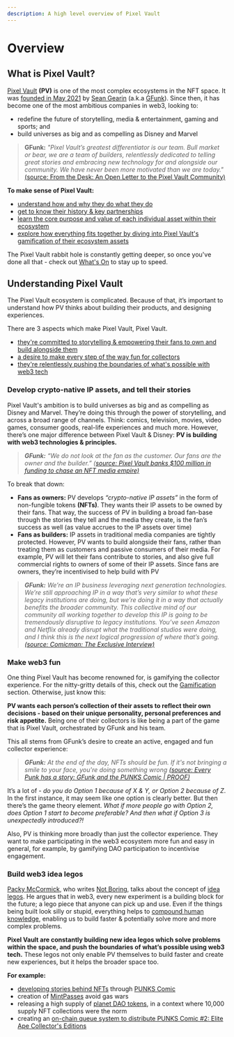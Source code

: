 ```yaml
---
description: A high level overview of Pixel Vault
---
```


# Overview

## What is Pixel Vault?

[Pixel Vault](https://pixelvault.com/) **(PV)** is one of the most complex ecosystems in the NFT space. It was [founded in May 2021](history/pv-origins.md) by [Sean Gearin](https://www.linkedin.com/in/seangearin/) (a.k.a [GFunk](https://twitter.com/Gfunkera86)). Since then, it has become one of the most ambitious companies in web3, looking to:

* redefine the future of storytelling, media & entertainment, gaming and sports; and
* build universes as big and as compelling as Disney and Marvel

> **GFunk:** _"Pixel Vault’s greatest differentiator is our team. Bull market or bear, we are a team of builders, relentlessly dedicated to telling great stories and embracing new technology for and alongside our community. We have never been more motivated than we are today."_ [(source: From the Desk: An Open Letter to the Pixel Vault Community)](https://medium.com/@pixelvault/from-the-desk-an-open-letter-to-the-pixel-vault-community-6e46256a8f08)

**To make sense of Pixel Vault:**

* [understand how and why they do what they do](overview.md#understanding-pixel-vault)&#x20;
* [get to know their history & key partnerships](history/)
* [learn the core purpose and value of each individual asset within their ecosystem](ecosystem/)
* [explore how everything fits together by diving into Pixel Vault's gamification of their ecosystem assets](gamification/)

The Pixel Vault rabbit hole is constantly getting deeper, so once you've done all that - check out [What's On](broken-reference) to stay up to speed.

## Understanding Pixel Vault

The Pixel Vault ecosystem is complicated. Because of that, it’s important to understand how PV thinks about building their products, and designing experiences.

There are 3 aspects which make Pixel Vault, Pixel Vault.

* [they're committed to storytelling & empowering their fans to own and build alongside them](overview.md#develop-crypto-native-ip-assets-and-tell-their-stories)
* [a desire to make every step of the way fun for collectors](overview.md#make-web3-fun)
* [they're relentlessly pushing the boundaries of what's possible with web3 tech ](overview.md#build-web3-idea-legos)

### **Develop crypto-native IP assets, and tell their stories**

Pixel Vault's ambition is to build universes as big and as compelling as Disney and Marvel. They’re doing this through the power of storytelling, and across a broad range of channels. Think: comics, television, movies, video games, consumer goods, real-life experiences and much more. However, there’s one major difference between Pixel Vault & Disney: **PV is building with web3 technologies & principles.**

> _**GFunk:** “We do not look at the fan as the customer. Our fans are the owner and the builder.” (_[_source: Pixel Vault banks $100 million in funding to chase an NFT media empire)_](https://techcrunch.com/2022/02/02/pixel-vault-banks-100-million-in-funding-to-chase-an-nft-media-empire/)

To break that down:

* **Fans as owners:** PV develops _“crypto-native IP assets”_ in the form of non-fungible tokens **(NFTs)**. They wants their IP assets to be owned by their fans. That way, the success of PV in building a broad fan-base through the stories they tell and the media they create, is the fan’s success as well (as value accrues to the IP assets over time)
* **Fans as builders:** IP assets in traditional media companies are tightly protected. However, PV wants to build alongside their fans, rather than treating them as customers and passive consumers of their media. For example, PV will let their fans contribute to stories, and also give full commercial rights to owners of some of their IP assets. Since fans are owners, they’re incentivised to help build with PV

> _**GFunk:** We’re an IP business leveraging next generation technologies. We’re still approaching IP in a way that’s very similar to what these legacy institutions are doing, but we’re doing it in a way that actually benefits the broader community. This collective mind of our community all working together to develop this IP is going to be tremendously disruptive to legacy institutions. You’ve seen Amazon and Netflix already disrupt what the traditional studios were doing, and I think this is the next logical progression of where that’s going._ [_(source: Comicman: The Exclusive Interview)_](https://www.youtube.com/watch?v=z-KRUjfQj3g)

### **Make web3 fun**

One thing Pixel Vault has become renowned for, is gamifying the collector experience. For the nitty-gritty details of this, check out the [Gamification](gamification/) section. Otherwise, just know this:

**PV wants each person’s collection of their assets to reflect their own decisions - based on their unique personality, personal preferences and risk appetite.** Being one of their collectors is like being a part of the game that is Pixel Vault, orchestrated by GFunk and his team.

This all stems from GFunk’s desire to create an active, engaged and fun collector experience:

> _**GFunk:** At the end of the day, NFTs should be fun. If it's not bringing a smile to your face, you're doing something wrong_ [_(source: Every Punk has a story: GFunk and the PUNKS Comic | PROOF)_](https://www.proof.xyz/punks-comic/)

It’s a lot of - _do you do Option 1 because of X & Y, or Option 2 because of Z_. In the first instance, it may seem like one option is clearly better. But then there’s the game theory element. _What if more people go with Option 2, does Option 1 start to become preferable? And then what if Option 3 is unexpectedly introduced?!_

Also, PV is thinking more broadly than just the collector experience. They want to make participating in the web3 ecosystem more fun and easy in general, for example, by gamifying DAO participation to incentivise engagement.

### **Build web3 idea legos**

[Packy McCormick](https://twitter.com/packyM), who writes [Not Boring](https://www.notboring.co/), talks about the concept of [idea legos](https://www.notboring.co/p/idea-legos). He argues that in web3, every new experiment is a building block for the future; a lego piece that anyone can pick up and use. Even if the things being built look silly or stupid, everything helps to [compound human knowledge](https://www.notboring.co/p/compounding-crazy?s=r), enabling us to build faster & potentially solve more and more complex problems.

**Pixel Vault are constantly building new idea legos which solve problems within the space, and push the boundaries of what’s possible using web3 tech.** These legos not only enable PV themselves to build faster and create new experiences, but it helps the broader space too.&#x20;

**For example:**

* [developing stories behind NFTs](history/pv-origins.md) through [PUNKS Comic](ecosystem/punks/punks-comic/)
* creation of [MintPasses](ecosystem/IU/mintpass/) avoid gas wars
* releasing a high supply of [planet DAO tokens](ecosystem/IU/planets.md), in a context where 10,000 supply NFT collections were the norm
* creating an [on-chain queue system to distribute PUNKS Comic #2: Elite Ape Collector's Editions](gamification/punks/comic2.md#elite-ape-entry-coins)
